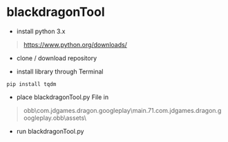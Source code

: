 # blackdragonTool

- install python 3.x
> https://www.python.org/downloads/

- clone / download repository

- install library through Terminal
```
pip install tqdm
```

- place blackdragonTool.py File in
> obb\com.jdgames.dragon.googleplay\main.71.com.jdgames.dragon.googleplay.obb\assets\

- run blackdragonTool.py
